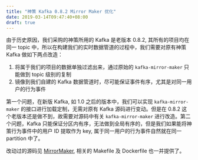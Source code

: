 ```yaml
---
title: "神策 Kafka 0.8.2 Mirror Maker 优化"
date: 2019-03-14T09:47:40+08:00
draft: true
---
```


由于历史原因，我们采购的神策所用的 Kafka 是老版本 0.8.2, 其所有的项目均在同一 topic 中，所以在构建我们的实时数据管道的过程中，我们需要对原有神策 Kafka 做如下两点改造：

1. 将属于我们的项目的数据单独过滤出来，通过原始的 `kafka-mirror-maker` 只能做到 topic 级别的复制
2. 镜像到我们自建的 Kafka 数据管道时，尽可能保证事件有序，尤其是对同一用户的行为事件

第一个问题，在新版 Kafka, 如 1.0 之后的版本中，我们可以实现 `kafka-mirror-maker` 的接口进行加载定制，无需对原有 Kafka 源码进行变动。但是在 0.8.2 这个老版本还是做不到，故需要对源码中有关 `kafka-mirror-maker` 进行改造。第二个问题，Kafka 只能保证分区内有序，无法做到全局有序的，但是我们如果能将神策行为事件中的用户 ID 提取作为 key, 属于同一用户的行为事件自然就在同一 partition 中了。

改动过的源码见 [MirrorMaker](https://github.com/billryan/kafka-mirror-maker/commit/85b2dabc7fa2050aaaf1afea64a1e64ccd79be8e), 相关的 Makefile 及 Dockerfile 也一并提供了。